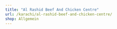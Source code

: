 ```yaml
---
title: "Al Rashid Beef And Chicken Centre"
url: /karachi/al-rashid-beef-and-chicken-centre/
shop: Allgemein
---
```

